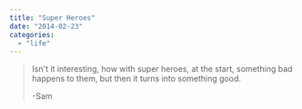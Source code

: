 ```yaml
---
title: "Super Heroes"
date: "2014-02-23"
categories: 
  - "life"
---
```


> Isn't it interesting, how with super heroes, at the start, something bad happens to them, but then it turns into something good.
> 
> \-Sam
